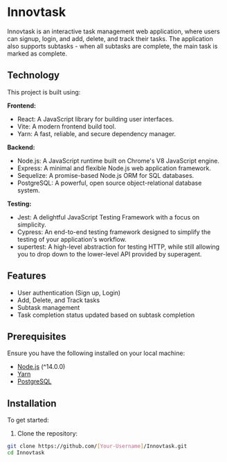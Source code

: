 # Innovtask

Innovtask is an interactive task management web application, where users can signup, login, and add, delete, and track their tasks. The application also supports subtasks - when all subtasks are complete, the main task is marked as complete.

## Technology

This project is built using:

**Frontend:**
- React: A JavaScript library for building user interfaces.
- Vite: A modern frontend build tool.
- Yarn: A fast, reliable, and secure dependency manager.

**Backend:**
- Node.js: A JavaScript runtime built on Chrome's V8 JavaScript engine.
- Express: A minimal and flexible Node.js web application framework.
- Sequelize: A promise-based Node.js ORM for SQL databases.
- PostgreSQL: A powerful, open source object-relational database system.

**Testing:**
- Jest: A delightful JavaScript Testing Framework with a focus on simplicity.
- Cypress: An end-to-end testing framework designed to simplify the testing of your application's workflow.
- supertest: A high-level abstraction for testing HTTP, while still allowing you to drop down to the lower-level API provided by superagent.

## Features

- User authentication (Sign up, Login)
- Add, Delete, and Track tasks
- Subtask management
- Task completion status updated based on subtask completion

## Prerequisites

Ensure you have the following installed on your local machine:

- [Node.js](https://nodejs.org/en/) (^14.0.0)
- [Yarn](https://classic.yarnpkg.com/en/docs/install)
- [PostgreSQL](https://www.postgresql.org/download/)

## Installation

To get started:

1. Clone the repository:
```bash
git clone https://github.com/[Your-Username]/Innovtask.git
cd Innovtask
